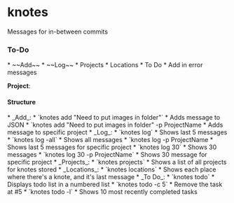 # knotes
Messages for in-between commits

<h3>To-Do</h3>
* ~~Add~~
* ~~Log~~
* Projects
* Locations
* To Do
* Add in error messages

__Project__: 

<h4>Structure</h4>
* _Add_: 
	* `knotes add "Need to put images in folder"`
		* Adds message to JSON
	* `knotes add "Need to put images in folder" -p ProjectName
		* Adds message to specific project
* _Log_: 
	* `knotes log`
		* Shows last 5 messages
	* `knotes log -all`
		* Shows all messages
	* `knotes log -p ProjectName
		* Shows last 5 messages for specific project
	* `knotes log 30`
		* Shows 30 messages
	* `knotes log 30 -p ProjectName`
		* Shows 30 message for specific project
* _Projects_:
	* `knotes projects`
		* Shows a list of all projects for knotes stored
* _Locations_:
	* `knotes locations`
		* Shows each place where there's a knote, and it's last message
* _To Do_:
	* `knotes todo`
		* Displays todo list in a numbered list
	* `knotes todo -c 5`
		* Remove the task at #5
	* `knotes todo -l`
		* Shows 10 most recently completed tasks


